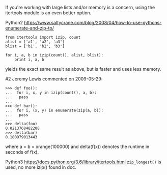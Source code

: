 If you're working with large lists and/or memory is a concern, using the itertools module is an even better option.


Python2
https://www.saltycrane.com/blog/2008/04/how-to-use-pythons-enumerate-and-zip-to/
```
from itertools import izip, count
alist = ['a1', 'a2', 'a3']
blist = ['b1', 'b2', 'b3']

for i, a, b in izip(count(), alist, blist):
    print i, a, b
```
yields the exact same result as above, but is faster and uses less memory.


#2 Jeremy Lewis commented on 2009-05-29:
```
>>> def foo():
...  for i, x, y in izip(count(), a, b):
...   pass
...
>>> def bar():
...  for i, (x, y) in enumerate(zip(a, b)):
...   pass
...
>>> delta(foo)
0.0213768482208
>>> delta(bar)
0.180979013443
```

where a = b = xrange(100000) and delta(f(x)) denotes the runtime in seconds of f(x).


Python3
https://docs.python.org/3.6/library/itertools.html
`zip_longest()` is used, no more izip() found in doc.
